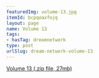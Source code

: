 ```yaml
---
featuredImg: volume-13.jpg
itemId: bcpqoaxfojq
layout: page
name: Volume 13
tags:
- hasTag: dreamnetwork
type: post
urlSlug: dream-network-volume-13
---
```

<a href="../files/Volume_13.zip" download>Volume 13 (.zip file, 27mb)</a>
